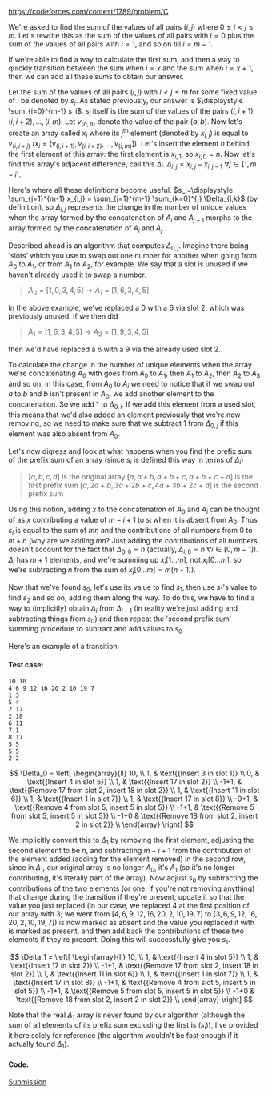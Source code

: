 https://codeforces.com/contest/1789/problem/C

We're asked to find the sum of the values of all pairs $(i,j)$ where $0\le i<j\le m$. Let's rewrite this as the sum of the values of all pairs with $i=0$ plus the sum of the values of all pairs with $i=1$, and so on till $i=m-1$.

If we're able to find a way to calculate the first sum, and then a way to quickly transition between the sum when $i=x$ and the sum when $i=x+1$, then we can add all these sums to obtain our answer.

Let the sum of the values of all pairs $(i, j)$ with $i<j \le m$ for some fixed value of $i$ be denoted by $s_i$. As stated previously, our answer is $\displaystyle \sum_{i=0}^{m-1} s_i$. $s_i$ itself is the sum of the values of the pairs $(i, i+1), (i, i+2), ..., (i, m)$. Let $v_{(a,b)}$ denote the value of the pair $(a,b)$. Now let's create an array called $x_i$ where its $j^\text{th}$ element (denoted by $x_{i,j}$) is equal to $v_{(i,i+j)}$ ($x_i = [v_{(i, i+1)}, v_{(i, i+2)}, ..., v_{(i, m)}]$). Let's insert the element $n$ behind the first element of this array: the first element is $x_{i,1}$, so $x_{i,0} = n$. Now let's find this array's adjacent difference, call this $\Delta_i$. $\Delta_{i,j} = x_{i,j}-x_{i,j-1}$ $\forall j \in [1, m-i]$.

Here's where all these definitions become useful. $s_i=\displaystyle \sum_{j=1}^{m-1} x_{i,j} = \sum_{j=1}^{m-1} \sum_{k=0}^{j} \Delta_{i,k}$ (by definition), so $\Delta_{i,j}$ represents the change in the number of unique values when the array formed by the concatenation of $A_i$ and $A_{j-1}$ morphs to the array formed by the concatenation of $A_i$ and $A_j$.

Described ahead is an algorithm that computes $\Delta_{0,j}$. Imagine there being 'slots' which you use to swap out one number for another when going from $A_0$ to $A_1$, or from $A_1$ to $A_2$, for example. We say that a slot is unused if we haven't already used it to swap a number.

>$A_0 = [1,0,3,4,5] \rightarrow A_1 = [1,6,3,4,5]$

In the above example, we've replaced a $0$ with a $6$ via slot $2$, which was previously unused. If we then did

>$A_1=[1,6,3,4,5] \rightarrow A_2=[1,9,3,4,5]$

then we'd have replaced a $6$ with a $9$ via the already used slot $2$.

To calculate the change in the number of unique elements when the array we're concatenating $A_0$ with goes from $A_0$ to $A_1$, then $A_1$ to $A_2$, then $A_2$ to $A_3$ and so on; in this case, from $A_0$ to $A_i$ we need to notice that if we swap out $a$ to $b$ and $b$ isn't present in $A_0$, we add another element to the concatenation. So we add $1$ to $\Delta_{0,i}$. If we add this element from a used slot, this means that we'd also added an element previously that we're now removing, so we need to make sure that we subtract $1$ from $\Delta_{0,j}$ if this element was also absent from $A_0$.

Let's now digress and look at what happens when you find the prefix sum of the prefix sum of an array (since $s_i$ is defined this way in terms of $\Delta_i$)

>$[a,b,c,d]$ is the original array
  $[a,a+b,a+b+c,a+b+c+d]$ is the first prefix sum
  $[a,2a+b,3a+2b+c,4a+3b+2c+d]$ is the second prefix sum

Using this notion, adding $x$ to the concatenation of $A_0$ and $A_i$ can be thought of as $x$ contributing a value of $m-i+1$ to $s_i$ when it is absent from $A_0$. Thus $s_i$ is equal to the sum of $mn$ and the contributions of all numbers from $0$ to $m+n$ (why are we adding $mn$? Just adding the contributions of all numbers doesn't account for the fact that $\Delta_{0,0}=n$ (actually, $\Delta_{i,0}=n$ $\forall i \in [0,m-1]$). $\Delta_i$ has $m+1$ elements, and we're summing up $x_i[1...m]$, not $x_i[0...m]$, so we're subtracting $n$ from the sum of $x_i[0...m]=m(n+1)$).

Now that we've found $s_0$, let's use its value to find $s_1$, then use $s_1$'s value to find $s_2$ and so on, adding them along the way. To do this, we have to find a way to (implicitly) obtain $\Delta_i$ from $\Delta_{i-1}$ (in reality we're just adding and subtracting things from $s_0$) and then repeat the 'second prefix sum' summing procedure to subtract and add values to $s_0$.

Here's an example of a transition:
#### Test case:
```
10 10
4 6 9 12 16 20 2 10 19 7
1 3
5 4
2 17
2 18
6 11
7 1
8 17
5 5
5 5
2 2
```

$$
\Delta_0 = \left[
\begin{array}{ll}
10, \\
1, & \text{{Insert 3 in slot 1}} \\
0, & \text{{Insert 4 in slot 5}} \\
1, & \text{{Insert 17 in slot 2}} \\
-1+1, & \text{{Remove 17 from slot 2, insert 18 in slot 2}} \\
1, & \text{{Insert 11 in slot 6}} \\
1, & \text{{Insert 1 in slot 7}} \\
1, & \text{{Insert 17 in slot 8}} \\
-0+1, & \text{{Remove 4 from slot 5, insert 5 in slot 5}} \\
-1+1, & \text{{Remove 5 from slot 5, insert 5 in slot 5}} \\
-1+0 & \text{{Remove 18 from slot 2, insert 2 in slot 2}} \\
\end{array}
\right]
$$

We implicitly convert this to $\Delta_1$ by removing the first element, adjusting the second element to be $n$, and subtracting $m-i+1$ from the contribution of the element added (adding for the element removed) in the second row, since in $\Delta_1$, our original array is no longer $A_0$, it's $A_1$ (so it's no longer contributing, it's literally part of the array). Now adjust $s_0$ by subtracting the contributions of the two elements (or one, if you're not removing anything) that change during the transition if they're present, update it so that the value you just replaced (in our case, we replaced $4$ at the first position of our array with $3$; we went from $[4,6,9,12,16,20,2,10,19,7]$ to $[3,6,9,12,16,20,2,10,19,7]$) is now marked as absent and the value you replaced it with is marked as present, and then add back the contributions of these two elements if they're present. Doing this will successfully give you $s_1$.

$$
\Delta_1 = \left[
\begin{array}{ll}
10, \\
1, & \text{{Insert 4 in slot 5}} \\
1, & \text{{Insert 17 in slot 2}} \\
-1+1, & \text{{Remove 17 from slot 2, insert 18 in slot 2}} \\
1, & \text{{Insert 11 in slot 6}} \\
1, & \text{{Insert 1 in slot 7}} \\
1, & \text{{Insert 17 in slot 8}} \\
-1+1, & \text{{Remove 4 from slot 5, insert 5 in slot 5}} \\
-1+1, & \text{{Remove 5 from slot 5, insert 5 in slot 5}} \\
-1+0 & \text{{Remove 18 from slot 2, insert 2 in slot 2}} \\
\end{array}
\right]
$$

Note that the real $\Delta_1$ array is never found by our algorithm (although the sum of all elements of its prefix sum excluding the first is ($s_i$)), I've provided it here solely for reference (the algorithm wouldn't be fast enough if it actually found $\Delta_1$).

#### Code:
[Submission](https://codeforces.com/contest/1789/submission/255600704)
